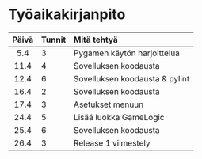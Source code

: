 # Työaikakirjanpito
| Päivä | Tunnit | Mitä tehtyä |
| :----:| :----- | :---------- |
| 5.4   | 3      | Pygamen käytön harjoittelua      |
| 11.4  | 4      | Sovelluksen koodausta            |
| 12.4  | 6      | Sovelluksen koodausta & pylint   |
| 16.4  | 2      | Sovelluksen koodausta            |
| 17.4  | 3      | Asetukset menuun                 |
| 24.4  | 5      | Lisää luokka GameLogic           |
| 25.4  | 6      | Sovelluksen koodausta            |
| 26.4  | 3      | Release 1 viimestely             |
